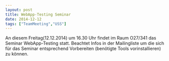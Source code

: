 ```yaml
---
layout: post
title: WebApp-Testing Seminar
date: 2014-12-12
tags: ["TeamMeeting","USS"]
---
```


An diesem Freitag(12.12.2014) um 16.30 Uhr findet im Raum O27/341 das Seminar WebApp-Testing statt. Beachtet Infos in der Mailingliste um die sich für das Seminar entsprechend Vorbereiten (benötigte Tools vorinstallieren) zu können.

&nbsp;

&nbsp;